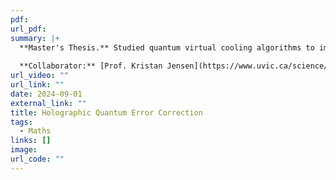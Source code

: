 ```yaml
---
pdf: 
url_pdf: 
summary: |+ 
  **Master's Thesis.** Studied quantum virtual cooling algorithms to improve quantum computation stability and efficiency. Utilized qubit entanglement and holographic error correction to access otherwise inaccessible phases while reducing physical costs.
  
  **Collaborator:** [Prof. Kristan Jensen](https://www.uvic.ca/science/physics/vispa/people/faculty/jensen--kristan.php)
url_video: ""
url_link: ""
date: 2024-09-01
external_link: ""
title: Holographic Quantum Error Correction
tags:
  - Maths
links: []
image: 
url_code: ""
---
```

